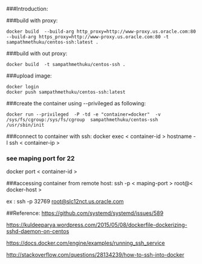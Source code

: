 ###Introduction:



###build with proxy:
```
docker build  --build-arg http_proxy=http://www-proxy.us.oracle.com:80 --build-arg https_proxy=http://www-proxy.us.oracle.com:80 -t sampathmethuku/centos-ssh:latest .
```
###build with out proxy: 
```
docker build  -t sampathmethuku/centos-ssh .
```


###upload image:
```
docker login
docker push sampathmethuku/centos-ssh:latest
```



###create the container using --privileged as following:
```
docker run --privileged  -P -td -e "container=docker"  -v /sys/fs/cgroup:/sys/fs/cgroup  sampathmethuku/centos-ssh  /usr/sbin/init
```

###connect to container with ssh:
docker exec < container-id > hostname -I 
ssh < container-ip >


### see maping port for 22

docker port < container-id >

###accessing container from remote host:
ssh -p < maping-port > root@< docker-host >

ex : ssh -p 32769 root@slc12nct.us.oracle.com



##Reference:
https://github.com/systemd/systemd/issues/589

https://kuldeeparya.wordpress.com/2015/05/08/dockerfile-dockerizing-sshd-daemon-on-centos

https://docs.docker.com/engine/examples/running_ssh_service

http://stackoverflow.com/questions/28134239/how-to-ssh-into-docker